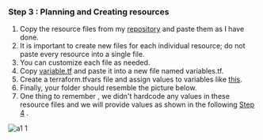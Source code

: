 ### Step 3 : Planning and Creating resources

1. Copy the resource files from my [repository](https://github.com/mathesh-me/application-deployment-in-aws-terraform/tree/main/Application%20Deployment) and paste them as I have done.
2. It is important to create new files for each individual resource; do not paste every resource into a single file.
3. You can customize each file as needed.
4. Copy [variable.tf](https://github.com/mathesh-me/application-deployment-in-aws-terraform/blob/main/Application%20Deployment/variables.tf) and paste it into a new file named variables.tf.
5. Create a terraform.tfvars file and assign values to variables like [this](https://github.com/mathesh-me/application-deployment-in-aws-terraform/blob/main/Application%20Deployment/terraform.tfvars).
6. Finally, your folder should resemble the picture below.
7. One thing to remember , we didn't hardcode any values in these resource files and we will provide values as shown in the following [Step 4](https://github.com/mathesh-me/application-deployment-in-aws-terraform/blob/main/variables.md) .


![a1 1](https://github.com/mathesh-me/application-deployment-in-aws-terraform/assets/144098846/e788ef54-da2a-4288-bef6-14a056a3bec2)


